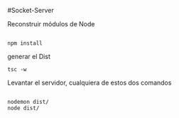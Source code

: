 
#Socket-Server

Reconstruir módulos de Node
```

npm install
```

generar el Dist
```
tsc -w
```

Levantar el servidor, cualquiera de estos dos comandos 
```

nodemon dist/
node dist/
```

